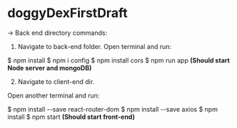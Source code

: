 # doggyDexFirstDraft


-> Back end directory commands:

1. Navigate to back-end folder.
Open terminal and run:

$ npm install
$ npm i config
$ npm install cors
$ npm run app **(Should start Node server and mongoDB)**


2. Navigate to client-end dir.

Open another terminal and run:

$ npm install --save react-router-dom
$ npm install --save axios
$ npm install
$ npm start **(Should start front-end)**

